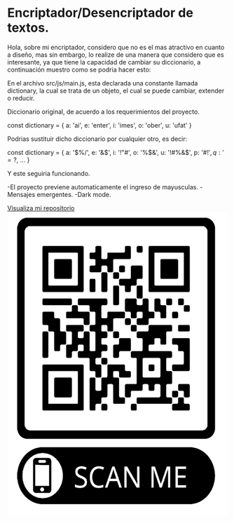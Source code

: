 # Encriptador/Desencriptador de textos.

Hola, sobre mi encriptador, considero que no es el mas atractivo en cuanto a diseño, mas sin embargo,
lo realize de una manera que considero que es interesante, ya que tiene la capacidad de cambiar su
diccionario, a continuación muestro como se podria hacer esto:

En el archivo src/js/main.js, esta declarada una constante llamada dictionary, la cual se trata de un
objeto, el cual se puede cambiar, extender o reducir.

Diccionario original, de acuerdo a los requerimientos del proyecto.

const dictionary = {
    a: 'ai',
    e: 'enter',
    i: 'imes',
    o: 'ober',
    u: 'ufat'
}

Podrias sustituir dicho diccionario por cualquier otro, es decir:

const dictionary = {
    a: '$%/',
    e: '&$\',
    i: '!"#',
    o: '%$&',
    u: '!#%&$',
    p: '#$!',
    q: '=?$,
    ...
}

Y este seguiria funcionando.

-El proyecto previene automaticamente el ingreso de mayusculas.
-Mensajes emergentes.
-Dark mode.

<a href="https://carlosgmdev.github.io/Secret/">Visualiza mi repositorio</a>
<img src="assets/qr.png">